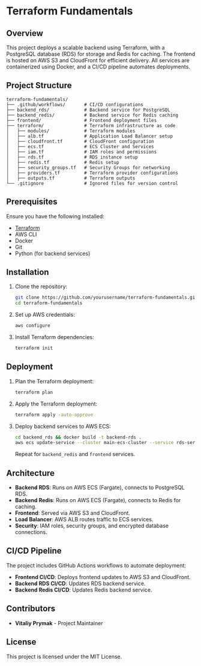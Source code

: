 # Terraform Fundamentals

## Overview
This project deploys a scalable backend using Terraform, with a PostgreSQL database (RDS) for storage and Redis for caching. The frontend is hosted on AWS S3 and CloudFront for efficient delivery. All services are containerized using Docker, and a CI/CD pipeline automates deployments.

## Project Structure
```
terraform-fundamentals/
├── .github/workflows/       # CI/CD configurations
├── backend_rds/             # Backend service for PostgreSQL
├── backend_redis/           # Backend service for Redis caching
├── frontend/                # Frontend deployment files
├── terraform/               # Terraform infrastructure as code
│   ├── modules/             # Terraform modules
│   ├── alb.tf               # Application Load Balancer setup
│   ├── cloudfront.tf        # CloudFront configuration
│   ├── ecs.tf               # ECS Cluster and Services
│   ├── iam.tf               # IAM roles and permissions
│   ├── rds.tf               # RDS instance setup
│   ├── redis.tf             # Redis setup
│   ├── security_groups.tf   # Security Groups for networking
│   ├── providers.tf         # Terraform provider configurations
│   ├── outputs.tf           # Terraform outputs
└── .gitignore               # Ignored files for version control
```

## Prerequisites
Ensure you have the following installed:
- [Terraform](https://www.terraform.io/downloads.html)
- AWS CLI
- Docker
- Git
- Python (for backend services)

## Installation
1. Clone the repository:
   ```sh
   git clone https://github.com/yourusername/terraform-fundamentals.git
   cd terraform-fundamentals
   ```
2. Set up AWS credentials:
   ```sh
   aws configure
   ```
3. Install Terraform dependencies:
   ```sh
   terraform init
   ```

## Deployment
1. Plan the Terraform deployment:
   ```sh
   terraform plan
   ```
2. Apply the Terraform deployment:
   ```sh
   terraform apply -auto-approve
   ```
3. Deploy backend services to AWS ECS:
   ```sh
   cd backend_rds && docker build -t backend-rds .
   aws ecs update-service --cluster main-ecs-cluster --service rds-service --force-new-deployment
   ```
   Repeat for `backend_redis` and `frontend` services.

## Architecture
- **Backend RDS**: Runs on AWS ECS (Fargate), connects to PostgreSQL RDS.
- **Backend Redis**: Runs on AWS ECS (Fargate), connects to Redis for caching.
- **Frontend**: Served via AWS S3 and CloudFront.
- **Load Balancer**: AWS ALB routes traffic to ECS services.
- **Security**: IAM roles, security groups, and encrypted database connections.

## CI/CD Pipeline
The project includes GitHub Actions workflows to automate deployment:
- **Frontend CI/CD**: Deploys frontend updates to AWS S3 and CloudFront.
- **Backend RDS CI/CD**: Updates RDS backend service.
- **Backend Redis CI/CD**: Updates Redis backend service.

## Contributors
- **Vitaliy Prymak** - Project Maintainer

## License
This project is licensed under the MIT License.

